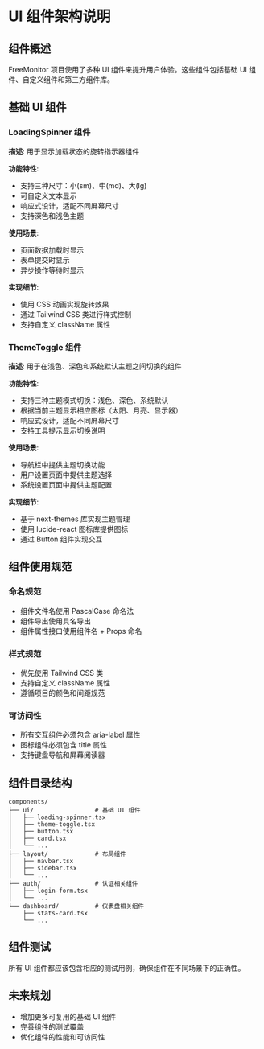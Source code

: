 # UI 组件架构说明

## 组件概述

FreeMonitor 项目使用了多种 UI 组件来提升用户体验。这些组件包括基础 UI 组件、自定义组件和第三方组件库。

## 基础 UI 组件

### LoadingSpinner 组件

**描述**: 用于显示加载状态的旋转指示器组件

**功能特性**:
- 支持三种尺寸：小(sm)、中(md)、大(lg)
- 可自定义文本显示
- 响应式设计，适配不同屏幕尺寸
- 支持深色和浅色主题

**使用场景**:
- 页面数据加载时显示
- 表单提交时显示
- 异步操作等待时显示

**实现细节**:
- 使用 CSS 动画实现旋转效果
- 通过 Tailwind CSS 类进行样式控制
- 支持自定义 className 属性

### ThemeToggle 组件

**描述**: 用于在浅色、深色和系统默认主题之间切换的组件

**功能特性**:
- 支持三种主题模式切换：浅色、深色、系统默认
- 根据当前主题显示相应图标（太阳、月亮、显示器）
- 响应式设计，适配不同屏幕尺寸
- 支持工具提示显示切换说明

**使用场景**:
- 导航栏中提供主题切换功能
- 用户设置页面中提供主题选择
- 系统设置页面中提供主题配置

**实现细节**:
- 基于 next-themes 库实现主题管理
- 使用 lucide-react 图标库提供图标
- 通过 Button 组件实现交互

## 组件使用规范

### 命名规范
- 组件文件名使用 PascalCase 命名法
- 组件导出使用具名导出
- 组件属性接口使用组件名 + Props 命名

### 样式规范
- 优先使用 Tailwind CSS 类
- 支持自定义 className 属性
- 遵循项目的颜色和间距规范

### 可访问性
- 所有交互组件必须包含 aria-label 属性
- 图标组件必须包含 title 属性
- 支持键盘导航和屏幕阅读器

## 组件目录结构

```
components/
├── ui/                 # 基础 UI 组件
│   ├── loading-spinner.tsx
│   ├── theme-toggle.tsx
│   ├── button.tsx
│   ├── card.tsx
│   └── ...
├── layout/             # 布局组件
│   ├── navbar.tsx
│   ├── sidebar.tsx
│   └── ...
├── auth/               # 认证相关组件
│   ├── login-form.tsx
│   └── ...
└── dashboard/          # 仪表盘相关组件
    ├── stats-card.tsx
    └── ...
```

## 组件测试

所有 UI 组件都应该包含相应的测试用例，确保组件在不同场景下的正确性。

## 未来规划

- 增加更多可复用的基础 UI 组件
- 完善组件的测试覆盖
- 优化组件的性能和可访问性